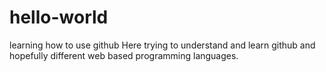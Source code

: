 # hello-world
learning how to use github
Here trying to understand and learn github and hopefully different web based programming languages.
